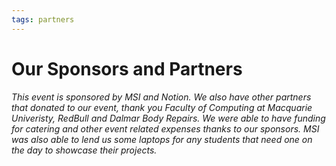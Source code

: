 ```yaml
---
tags: partners
---
```


# **Our Sponsors and Partners**

###### This event is sponsored by MSI and Notion. We also have other partners that donated to our event, thank you Faculty of Computing at Macquarie Univeristy, RedBull and Dalmar Body Repairs. We were able to have funding for catering and other event related expenses thanks to our sponsors. MSI was also able to lend us some laptops for any students that need one on the day to showcase their projects.
